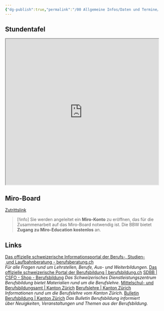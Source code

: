 ```yaml
---
{"dg-publish":true,"permalink":"/00 Allgemeine Infos/Daten und Termine/"}
---
```


## Stundentafel
<iframe src="https://drive.google.com/file/d/1p-99ScPpQAz9HI6YxDsEyyfr_pHhelMR/preview" width="100%" height="480" allow="autoplay"></iframe>

## Miro-Board

[Zutrittslink](http://aburossi.ch/mirobbk)
>[!info]
>Sie werden angeleitet ein **Miro-Konto** zu eröffnen, das für die Zusammenarbeit auf das Miro-Board notwendig ist. Die BBW bietet **Zugang zu Miro-Education kostenlos** an.

## Links
[Das offizielle schweizerische Informationsportal der Berufs-, Studien- und Laufbahnberatung - berufsberatung.ch](https://www.berufsberatung.ch/dyn/show/1418)
*Für alle Fragen rund um Lehrstellen, Berufe, Aus- und Weiterbildungen.*
[Das offizielle schweizerische Portal der Berufsbildung | berufsbildung.ch](https://www.berufsbildung.ch/de)
[SDBB | CSFO - Shop - Berufsbildung](https://shop.sdbb.ch/berufsbildung-1.html)
*Das Schweizerisches Dienstleistungszentrum Berufsbildung bietet Materialien rund um die Berufslehre.*
[Mittelschul- und Berufsbildungsamt | Kanton Zürich](https://www.zh.ch/de/bildungsdirektion/mittelschul-berufsbildungsamt.html)
[Berufslehre | Kanton Zürich](https://www.zh.ch/de/bildung/berufslehre.html)
*Informationen rund um die Berufslehre vom Kanton Zürich.*
[Bulletin Berufsbildung | Kanton Zürich](https://www.zh.ch/de/bildung/berufslehre/bulletin-berufsbildung.html)
*Das Bulletin Berufsbildung informiert über Neuigkeiten, Veranstaltungen und Themen aus der Berufsbildung.*